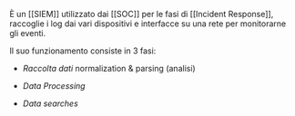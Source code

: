 È un [[SIEM]] utilizzato dai [[SOC]] per le fasi di [[Incident Response]], raccoglie i log dai vari dispositivi e interfacce su una rete per monitorarne gli eventi.

Il suo funzionamento consiste in 3 fasi:
- _Raccolta dati_
	normalization & parsing (analisi)
- _Data Processing_
	
- _Data searches_